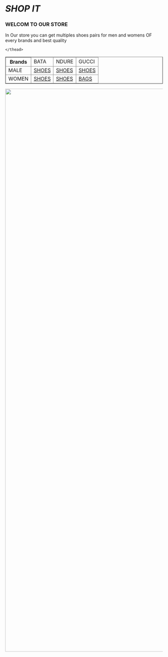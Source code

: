 <!DOCTYPE html>
<html lang="en">
<head>
    <meta charset="UTF-8">
    <meta name="viewport" content="width=device-width, initial-scale=1.0">
    <title>SHOP IT</title>
</head>
<body>   
<h1><i>SHOP IT</i></h1>
<h3>WELCOM TO OUR STORE</h3>  
<p>In Our store you can get multiples shoes pairs for men and womens OF every brands and best quality</p>
<table border="1px">
    <thead>
     <tr><th>Brands</th><td>BATA</td><td>NDURE</td><td>GUCCI</td></tr>
     <tr><td>MALE</td><td><a href="https://www.bata.com.pk/collections/men-collection">SHOES</a></td><td><a href="https://www.ndure.com/collections/men-sneakers-sports-shoes">SHOES</a></td><td><a href="https://www.gucci.com/us/en/ca/men/shoes-for-men-c-men-shoes">SHOES</a></td></tr>
     <tr><td>WOMEN</td><td><a href="https://www.bata.com.pk/collections/women-collection">SHOES</a></td><td><a href="https://www.ndure.com/collections/women-sandals-all-products">SHOES</a></td><td><a href="https://www.gucci.com/us/en/ca/women/handbags-c-women-handbags">BAGS</a></td></tr>

    </thead>
</table>    
<img src="https://my-test-11.slatic.net/p/38972f49ce3e4e7ee336f54ab01eb544.jpg_800x800q100.jpg" alt="" srcset="" width="1800" >
</body>
</html>
